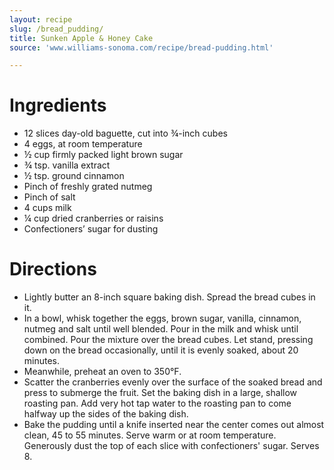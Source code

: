 ```yaml
---
layout: recipe
slug: /bread_pudding/
title: Sunken Apple & Honey Cake
source: 'www.williams-sonoma.com/recipe/bread-pudding.html'

---
```


# Ingredients

- 12 slices day-old baguette, cut into ¾-inch cubes
- 4 eggs, at room temperature
- ½ cup firmly packed light brown sugar
- ¾ tsp. vanilla extract
- ½ tsp. ground cinnamon
- Pinch of freshly grated nutmeg
- Pinch of salt
- 4 cups milk
- ¼ cup dried cranberries or raisins
- Confectioners’ sugar for dusting

# Directions

- Lightly butter an 8-inch square baking dish. Spread the bread cubes in it.
- In a bowl, whisk together the eggs, brown sugar, vanilla, cinnamon, nutmeg and salt until well blended. Pour in the milk and whisk until combined. Pour the mixture over the bread cubes. Let stand, pressing down on the bread occasionally, until it is evenly soaked, about 20 minutes.
- Meanwhile, preheat an oven to 350°F.
- Scatter the cranberries evenly over the surface of the soaked bread and press to submerge the fruit. Set the baking dish in a large, shallow roasting pan. Add very hot tap water to the roasting pan to come halfway up the sides of the baking dish.
- Bake the pudding until a knife inserted near the center comes out almost clean, 45 to 55 minutes. Serve warm or at room temperature. Generously dust the top of each slice with confectioners' sugar. Serves 8.